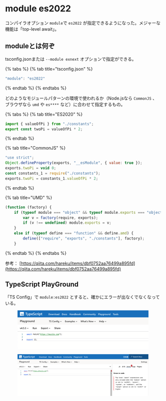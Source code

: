 # module es2022

コンパイラオプション `module`で `es2022` が指定できるようになった。メジャーな機能は「top-level await」。

## moduleとは何ぞ

tsconfig.jsonまたは `--module exnext` オプションで指定ができる。

{% tabs %}
{% tab title="tsconfig.json" %}
```javascript
"module": "es2022"
```
{% endtab %}
{% endtabs %}

どのようなモジュールパターンの環境で使われるか（Node.jsなら `CommonJS` 、ブラウザなら `umd` や `es****` など）に合わせて指定するもの。

{% tabs %}
{% tab title="ES2020" %}
```javascript
import { valueOfPi } from "./constants";
export const twoPi = valueOfPi * 2;
```
{% endtab %}

{% tab title="CommonJS" %}
```javascript
"use strict";
Object.defineProperty(exports, "__esModule", { value: true });
exports.twoPi = void 0;
const constants_1 = require("./constants");
exports.twoPi = constants_1.valueOfPi * 2;
```
{% endtab %}

{% tab title="UMD" %}
```javascript
(function (factory) {
    if (typeof module === "object" && typeof module.exports === "object") {
        var v = factory(require, exports);
        if (v !== undefined) module.exports = v;
    }
    else if (typeof define === "function" && define.amd) {
        define(["require", "exports", "./constants"], factory);
    }
```
{% endtab %}
{% endtabs %}

参考： [https://qiita.com/hareku/items/dbf0752aa76499a895fd](https://qiita.com/hareku/items/dbf0752aa76499a895fd)

## TypeScript PlayGround

「TS Config」で `module:es2022` とすると、確かにエラーが出なくでなくなっている。

<figure><img src="../../.gitbook/assets/スクリーンショット 2022-10-10 23.29.49.png" alt=""><figcaption></figcaption></figure>

<figure><img src="../../.gitbook/assets/スクリーンショット 2022-10-10 23.32.48.png" alt=""><figcaption></figcaption></figure>

